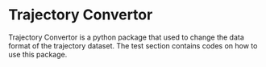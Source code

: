 # Trajectory Convertor
Trajectory Convertor is a python package that used to change the data format of the trajectory dataset.
The test section contains codes on how to use this package.
